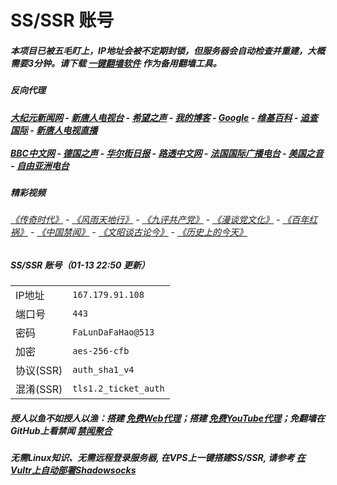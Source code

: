 # SS/SSR 账号 

##### 本项目已被五毛盯上，IP地址会被不定期封锁，但服务器会自动检查并重建，大概需要3分钟。请下载 [一键翻墙软件](https://github.com/gfw-breaker/nogfw/blob/master/README.md?a01) 作为备用翻墙工具。

##### 反向代理
#####  [大纪元新闻网](http://167.179.91.108:10080) - [新唐人电视台](http://167.179.91.108:8000) - [希望之声](http://167.179.91.108:8200) - [我的博客](http://167.179.91.108:10000/) - [Google](http://167.179.91.108:8888/search?q=425事件) - [维基百科](http://167.179.91.108:8100/wiki/喬高-麥塔斯調查報告) - [追查国际](http://167.179.91.108:10010) - [新唐人电视直播](http://167.179.91.108)<br/> <br/> [BBC中文网](http://167.179.91.108:9100/zhongwen/simp) - [德国之声](http://167.179.91.108:9200/zh/在线报导/s-9058?&zhongwen=simp) - [华尔街日报](http://167.179.91.108:9300) - [路透中文网](http://167.179.91.108:9500/) - [法国国际广播电台](http://167.179.91.108:9600/) - [美国之音](http://167.179.91.108:9700/)  - [自由亚洲电台](http://167.179.91.108:9800/) 

##### 精彩视频
###### [《传奇时代》](http://167.179.91.108:10000/videos/legend/) - [《风雨天地行》](http://167.179.91.108:10000/videos/fytdx/) - [《九评共产党》](http://167.179.91.108:10000/videos/jiuping/) - [《漫谈党文化》](http://167.179.91.108:10000/videos/mtdwh/) - [《百年红祸》](http://167.179.91.108:10000/videos/bnhh/) - [《中国禁闻》](https://github.com/gfw-breaker/ntdtv-news/blob/master/README.md?a01) - [《文昭谈古论今》](https://github.com/gfw-breaker/wenzhao/blob/master/README.md?a01) - [《历史上的今天》](https://github.com/gfw-breaker/today-in-history/blob/master/README.md?a01)
 
##### SS/SSR 账号（01-13 22:50 更新）
|||
|-|-|
|IP地址|`167.179.91.108`|
|端口号|`443` |
|密码|`FaLunDaFaHao@513`|  
|加密|`aes-256-cfb`|
|协议(SSR) |`auth_sha1_v4`|  
|混淆(SSR) |`tls1.2_ticket_auth`|  

##### 授人以鱼不如授人以渔：搭建 [免费Web代理](https://github.com/no-gfw/heroku-node-proxy#--end--)；搭建 [免费YouTube代理](https://github.com/gfw-breaker/you2php-heroku#--end--)；免翻墙在GitHub上看禁闻 [禁闻聚合](https://github.com/gfw-breaker/banned-news/blob/master/README.md?a01)

##### 无需Linux知识、无需远程登录服务器, 在VPS上一键搭建SS/SSR, 请参考 [在Vultr上自动部署Shadowsocks](https://gfw-breaker.win/vultr%e9%83%a8%e7%bd%b2ss/) 
